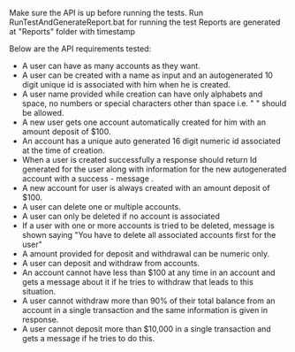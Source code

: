 Make sure the API is up before running the tests.
Run RunTestAndGenerateReport.bat for running the test
Reports are generated at "Reports" folder with timestamp

Below are the API requirements tested:
-   A user can have as many accounts as they want.    
-   A user can be created with a name as input and an autogenerated 10 digit unique id is associated with him when he is created.
-   A user name provided while creation can have only alphabets and space, no numbers or special characters other than space i.e. " " should be allowed.
-   A new user gets one account automatically created for him with an amount deposit of $100.
-   An account has a unique auto generated 16 digit numeric id associated at the time of creation.
-   When a user is created successfully a response should return Id generated for the user along with information for the new autogenerated account with a success -   message .
-   A new account for user is always created with an amount deposit of $100.
-   A user can delete one or multiple accounts.
-   A user can only be deleted if no account is associated
-   If a user with one or more accounts is tried to be deleted, message is shown saying "You have to delete all associated accounts first for the user"
-   A amount provided for deposit and withdrawal can be numeric only.
-   A user can deposit and withdraw from accounts.
-   An account cannot have less than $100 at any time in an account and gets a message about it if he tries to withdraw that leads to this situation.
-   A user cannot withdraw more than 90% of their total balance from an account in a single transaction and the same information is given in response.
-   A user cannot deposit more than $10,000 in a single transaction and gets a message if he tries to do this.